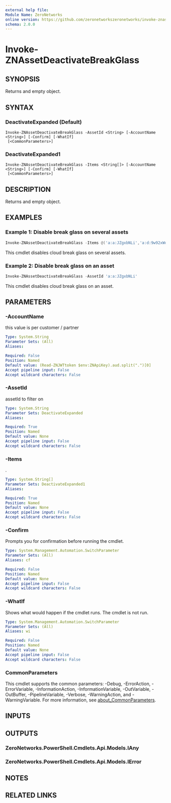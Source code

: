 ```yaml
---
external help file:
Module Name: ZeroNetworks
online version: https://github.com/zeronetworkszeronetworks/invoke-znassetdeactivatebreakglass
schema: 2.0.0
---
```


# Invoke-ZNAssetDeactivateBreakGlass

## SYNOPSIS
Returns and empty object.

## SYNTAX

### DeactivateExpanded (Default)
```
Invoke-ZNAssetDeactivateBreakGlass -AssetId <String> [-AccountName <String>] [-Confirm] [-WhatIf]
 [<CommonParameters>]
```

### DeactivateExpanded1
```
Invoke-ZNAssetDeactivateBreakGlass -Items <String[]> [-AccountName <String>] [-Confirm] [-WhatIf]
 [<CommonParameters>]
```

## DESCRIPTION
Returns and empty object.

## EXAMPLES

### Example 1: Disable break glass on several assets
```powershell
Invoke-ZNAssetDeactivateBreakGlass -Items @('a:a:JZgxbNLi','a:d:9w92xWqF')
```

This cmdlet disables cloud break glass on several assets.

### Example 2: Disable break glass on an asset
```powershell
Invoke-ZNAssetDeactivateBreakGlass -AssetId 'a:a:JZgxbNLi'
```

This cmdlet disables cloud break glass on an asset.

## PARAMETERS

### -AccountName
this value is per customer / partner

```yaml
Type: System.String
Parameter Sets: (All)
Aliases:

Required: False
Position: Named
Default value: (Read-ZNJWTtoken $env:ZNApiKey).aud.split(".")[0]
Accept pipeline input: False
Accept wildcard characters: False
```

### -AssetId
assetId to filter on

```yaml
Type: System.String
Parameter Sets: DeactivateExpanded
Aliases:

Required: True
Position: Named
Default value: None
Accept pipeline input: False
Accept wildcard characters: False
```

### -Items
.

```yaml
Type: System.String[]
Parameter Sets: DeactivateExpanded1
Aliases:

Required: True
Position: Named
Default value: None
Accept pipeline input: False
Accept wildcard characters: False
```

### -Confirm
Prompts you for confirmation before running the cmdlet.

```yaml
Type: System.Management.Automation.SwitchParameter
Parameter Sets: (All)
Aliases: cf

Required: False
Position: Named
Default value: None
Accept pipeline input: False
Accept wildcard characters: False
```

### -WhatIf
Shows what would happen if the cmdlet runs.
The cmdlet is not run.

```yaml
Type: System.Management.Automation.SwitchParameter
Parameter Sets: (All)
Aliases: wi

Required: False
Position: Named
Default value: None
Accept pipeline input: False
Accept wildcard characters: False
```

### CommonParameters
This cmdlet supports the common parameters: -Debug, -ErrorAction, -ErrorVariable, -InformationAction, -InformationVariable, -OutVariable, -OutBuffer, -PipelineVariable, -Verbose, -WarningAction, and -WarningVariable. For more information, see [about_CommonParameters](http://go.microsoft.com/fwlink/?LinkID=113216).

## INPUTS

## OUTPUTS

### ZeroNetworks.PowerShell.Cmdlets.Api.Models.IAny

### ZeroNetworks.PowerShell.Cmdlets.Api.Models.IError

## NOTES

## RELATED LINKS

